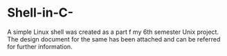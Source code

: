 # Shell-in-C-
A simple Linux shell was created as a part f my 6th semester Unix project. The design document for the same has been attached and can be referred for further information. 
